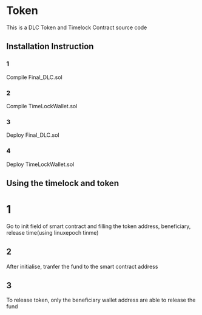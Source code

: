 # Token
This is a DLC Token and Timelock Contract source code
## Installation Instruction
### 1
Compile Final_DLC.sol 
### 2
Compile TimeLockWallet.sol
### 3
Deploy Final_DLC.sol
### 4 
Deploy TimeLockWallet.sol
## Using the timelock and token 
# 1
Go to init field of smart contract and filling the token address, beneficiary, release time(using linuxepoch tinme)
## 2
After initialise, tranfer the fund to the smart contract address
## 3
To release token, only the beneficiary wallet address are able to release the fund

